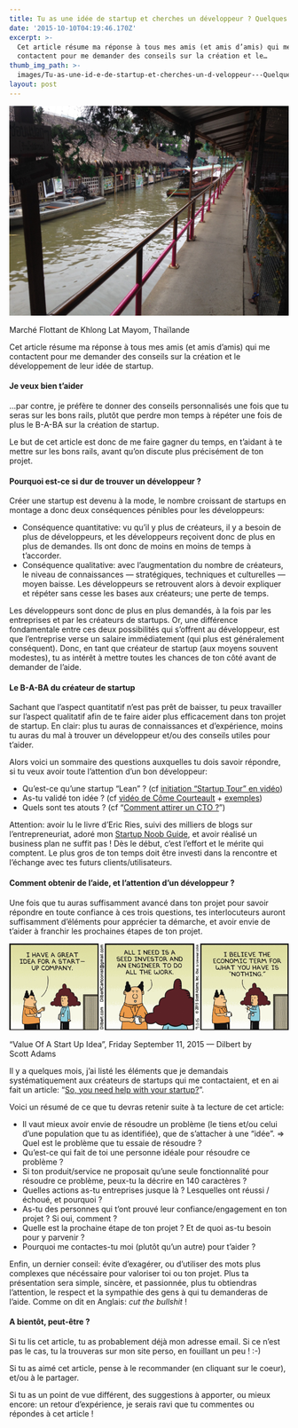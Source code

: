 ```yaml
---
title: Tu as une idée de startup et cherches un développeur ? Quelques conseils.
date: '2015-10-10T04:19:46.170Z'
excerpt: >-
  Cet article résume ma réponse à tous mes amis (et amis d’amis) qui me
  contactent pour me demander des conseils sur la création et le…
thumb_img_path: >-
  images/Tu-as-une-id-e-de-startup-et-cherches-un-d-veloppeur---Quelques-conseils/1*4ga1PUrMQ3fyC8Ev0HQ1mg.jpeg
layout: post
---
```

![](/images/Tu-as-une-id-e-de-startup-et-cherches-un-d-veloppeur---Quelques-conseils/1*4ga1PUrMQ3fyC8Ev0HQ1mg.jpeg)

<figcaption>Marché Flottant de Khlong Lat Mayom, Thaïlande</figcaption>

Cet article résume ma réponse à tous mes amis (et amis d’amis) qui me contactent pour me demander des conseils sur la création et le développement de leur idée de startup.

#### Je veux bien t’aider

…par contre, je préfère te donner des conseils personnalisés une fois que tu seras sur les bons rails, plutôt que perdre mon temps à répéter une fois de plus le B-A-BA sur la création de startup.

Le but de cet article est donc de me faire gagner du temps, en t’aidant à te mettre sur les bons rails, avant qu’on discute plus précisément de ton projet.

#### Pourquoi est-ce si dur de trouver un développeur ?

Créer une startup est devenu à la mode, le nombre croissant de startups en montage a donc deux conséquences pénibles pour les développeurs:

*   Conséquence quantitative: vu qu’il y plus de créateurs, il y a besoin de plus de développeurs, et les développeurs reçoivent donc de plus en plus de demandes. Ils ont donc de moins en moins de temps à t’accorder.
*   Conséquence qualitative: avec l’augmentation du nombre de créateurs, le niveau de connaissances — stratégiques, techniques et culturelles — moyen baisse. Les développeurs se retrouvent alors à devoir expliquer et répéter sans cesse les bases aux créateurs; une perte de temps.

Les développeurs sont donc de plus en plus demandés, à la fois par les entreprises et par les créateurs de startups. Or, une différence fondamentale entre ces deux possibilités qui s’offrent au développeur, est que l’entreprise verse un salaire immédiatement (qui plus est généralement conséquent). Donc, en tant que créateur de startup (aux moyens souvent modestes), tu as intérêt à mettre toutes les chances de ton côté avant de demander de l’aide.

#### Le B-A-BA du créateur de startup

Sachant que l’aspect quantitatif n’est pas prêt de baisser, tu peux travailler sur l’aspect qualitatif afin de te faire aider plus efficacement dans ton projet de startup. En clair: plus tu auras de connaissances et d’expérience, moins tu auras du mal à trouver un développeur et/ou des conseils utiles pour t’aider.

Alors voici un sommaire des questions auxquelles tu dois savoir répondre, si tu veux avoir toute l’attention d’un bon développeur:

*   Qu’est-ce qu’une startup “Lean” ? (cf [initiation “Startup Tour” en vidéo](https://www.youtube.com/playlist?list=PLmzn1C-VN6G4JTv8i6DgRXzLz27g2mcQw))
*   As-tu validé ton idée ? (cf [vidéo de Côme Courteault](https://www.youtube.com/watch?v=ieq4Ugzr8Uw) + [exemples](https://gist.github.com/adrienjoly/1fbed8ce548f8534f312))
*   Quels sont tes atouts ? (cf “[Comment attirer un CTO ?](https://medium.com/startup-tour/comment-attirer-un-cto-dans-sa-startup-df6ab1b4ada8)”)

Attention: avoir lu le livre d’Eric Ries, suivi des milliers de blogs sur l’entrepreneuriat, adoré mon [Startup Noob Guide](https://gist.github.com/adrienjoly/bacd38b836be7b0ca4d0), et avoir réalisé un business plan ne suffit pas ! Dès le début, c’est l’effort et le mérite qui comptent. Le plus gros de ton temps doit être investi dans la rencontre et l’échange avec tes futurs clients/utilisateurs.

#### Comment obtenir de l’aide, et l’attention d’un développeur ?

Une fois que tu auras suffisamment avancé dans ton projet pour savoir répondre en toute confiance à ces trois questions, tes interlocuteurs auront suffisamment d’éléments pour apprécier ta démarche, et avoir envie de t’aider à franchir les prochaines étapes de ton projet.

![](/images/Tu-as-une-id-e-de-startup-et-cherches-un-d-veloppeur---Quelques-conseils/1*bqxBjfyxI4dtnJFjY05wsg.gif)

<figcaption>“Value Of A Start Up Idea”, Friday September 11, 2015 — Dilbert by Scott&nbsp;Adams</figcaption>

Il y a quelques mois, j’ai listé les éléments que je demandais systématiquement aux créateurs de startups qui me contactaient, et en ai fait un article: “[So, you need help with your startup?](https://medium.com/@adrienjoly/so-you-need-help-with-your-startup-909ad6e626a5)”.

Voici un résumé de ce que tu devras retenir suite à ta lecture de cet article:

*   Il vaut mieux avoir envie de résoudre un problème (le tiens et/ou celui d’une population que tu as identifiée), que de s’attacher à une “idée”. => Quel est le problème que tu essaie de résoudre ?
*   Qu’est-ce qui fait de toi une personne idéale pour résoudre ce problème ?
*   Si ton produit/service ne proposait qu’une seule fonctionnalité pour résoudre ce problème, peux-tu la décrire en 140 caractères ?
*   Quelles actions as-tu entreprises jusque là ? Lesquelles ont réussi /échoué, et pourquoi ?
*   As-tu des personnes qui t’ont prouvé leur confiance/engagement en ton projet ? Si oui, comment ?
*   Quelle est la prochaine étape de ton projet ? Et de quoi as-tu besoin pour y parvenir ?
*   Pourquoi me contactes-tu moi (plutôt qu’un autre) pour t’aider ?

Enfin, un dernier conseil: évite d’exagérer, ou d’utiliser des mots plus complexes que nécéssaire pour valoriser toi ou ton projet. Plus ta présentation sera simple, sincère, et passionnée, plus tu obtiendras l’attention, le respect et la sympathie des gens à qui tu demanderas de l’aide. Comme on dit en Anglais: *cut the bullshit* !

#### A bientôt, peut-être ?

Si tu lis cet article, tu as probablement déjà mon adresse email. Si ce n’est pas le cas, tu la trouveras sur mon site perso, en fouillant un peu ! :-)

Si tu as aimé cet article, pense à le recommander (en cliquant sur le coeur), et/ou à le partager.

Si tu as un point de vue différent, des suggestions à apporter, ou mieux encore: un retour d’expérience, je serais ravi que tu commentes ou répondes à cet article !
